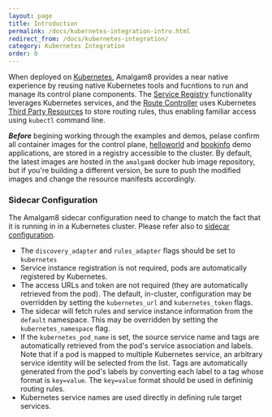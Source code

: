```yaml
---
layout: page
title: Introduction
permalink: /docs/kubernetes-integration-intro.html
redirect_from: /docs/kubernetes-integration/
category: Kubernetes Integration
order: 0
---
```



When deployed on [Kubernetes](https://kubernetes.io), Amalgam8 provides a near native experience
 by reusing native Kubernetes tools and fucntions to run and manage its control plane components.
 The [Service Registry](/docs/control-plane-registry.html) functionality leverages Kubernetes
 services, and the [Route Controller](/docs/control-plane-controller.html) uses
 Kubernetes [Third Party Resources](https://kubernetes.io/docs/user-guide/thirdpartyresources/)
 to store routing rules, thus enabling familiar access using `kubectl` command line.

*__Before__* begining working through the examples and demos, pelase confirm all container images for the control plane,
 [helloworld](docs/demo-helloworld.html) and [bookinfo](/docs/demo-bookinfo.html) demo applications, are stored in a
 registry accessible to the cluster.
 By default, the latest images are hosted in the `amalgam8` docker hub image repository, but if you're
 building a different version, be sure to push the modified images and change the resource manifests accordingly.

### Sidecar Configuration <a id="sidecar-config"></a>

The Amalgam8 sidecar configuration need to change to match the fact that it is running in
 in a Kubernetes cluster. Please refer also to [sidecar configuration](/docs/sidecar-configuration.html).

 - The `discovery_adapter` and `rules_adapter` flags should be set to `kubernetes`
 - Service instance registration is not required, pods are automatically registered by Kubernetes.
 - The access URLs and token are not required (they are automatically retrieved from the pod).
  The default, in-cluster, configuration may be overridden by setting the `kubernetes_url` and
  `kubernetes_token` flags.
 - The sidecar will fetch rules and service instance information from the `default` namespace.
   This may be overridden by setting the `kubernetes_namespace` flag.
 - If the `kubernetes_pod_name` is set, the source service name and tags are automatically
   retrieved from the pod's service association and labels. Note that if a pod is mapped to
   multiple Kubernetes service, an arbitrary service identity will be selected from the list.
   Tags are automatically generated from the pod's labels by converting each label to a tag
   whose format is `key=value`. The `key=value` format should be used in defininig routing rules.
 - Kubernetes service names are used directly in defining rule target services.
